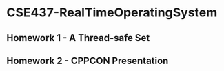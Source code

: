 # CSE437-RealTimeOperatingSystem

## Homework 1 - A Thread-safe Set
## Homework 2 - CPPCON Presentation
